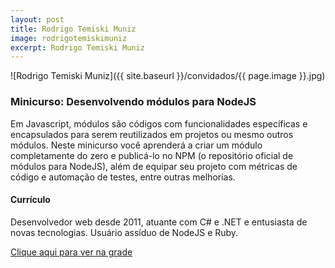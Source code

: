 ```yaml
---
layout: post
title: Rodrigo Temiski Muniz
image: rodrigotemiskimuniz
excerpt: Rodrigo Temiski Muniz
---
```

![Rodrigo Temiski Muniz]({{ site.baseurl }}/convidados/{{ page.image }}.jpg)


### Minicurso: Desenvolvendo módulos para NodeJS

Em Javascript, módulos são códigos com funcionalidades específicas e encapsulados para serem reutilizados em projetos ou mesmo outros módulos. Neste minicurso você aprenderá a criar um módulo completamente do zero e publicá-lo no NPM (o repositório oficial de módulos para NodeJS), além de equipar seu projeto com métricas de código e automação de testes, entre outras melhorias.

#### Currículo
Desenvolvedor web desde 2011, atuante com C# e .NET e entusiasta de novas tecnologias. Usuário assíduo de NodeJS e Ruby.

[Clique aqui para ver na grade](http://sistema.ftsl.org.br/ftsl9/grade/detail.html?pid=176)

